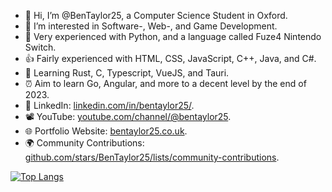 - 👋 Hi, I’m @BenTaylor25, a Computer Science Student in Oxford.
- 👀 I’m interested in Software-, Web-, and Game Development.
- 💪 Very experienced with Python, and a language called Fuze4 Nintendo Switch.
- 👍 Fairly experienced with HTML, CSS, JavaScript, C++, Java, and C#.
- 🌱 Learning Rust, C, Typescript, VueJS, and Tauri.
- ⏰ Aim to learn Go, Angular, and more to a decent level by the end of 2023.
- 🤝 LinkedIn: <a href="https://linkedin.com/in/bentaylor25/">linkedin.com/in/bentaylor25/</a>.
- 📽️ YouTube: <a href="https://youtube.com/@bentaylor25">youtube.com/channel/@bentaylor25</a>.
- 🌐 Portfolio Website: <a href="http://bentaylor25.co.uk">bentaylor25.co.uk</a>.
- 🌍 Community Contributions: <a href="https://github.com/stars/BenTaylor25/lists/community-contributions">github.com/stars/BenTaylor25/lists/community-contributions</a>.

<!-- Streak counter seems to be broken currently :( -->
<!-- [![GitHub Streak](http://github-readme-streak-stats.herokuapp.com?user=BenTaylor25&theme=dark&hide_border=true&date_format=j%2Fn%5B%2FY%5D)](https://git.io/streak-stats) -->

[![Top Langs](https://github-readme-stats.vercel.app/api/top-langs/?username=BenTaylor25&layout=compact&theme=dark&hide_border=true)](https://github.com/anuraghazra/github-readme-stats)


